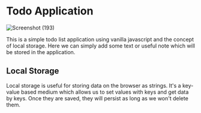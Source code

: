 # Todo Application

![Screenshot (193)](https://user-images.githubusercontent.com/75711381/104729247-415ca680-5760-11eb-9370-b70808b24592.png)


This is a simple todo list application using vanilla javascript and the concept of local storage. Here we can simply add some text or useful note which will be stored in the application.


## Local Storage

Local storage is useful for storing data on the browser as strings. It's a key-value based medium which allows us to set values with keys and get data by keys. Once they are saved, they will persist as long as we won't delete them.

